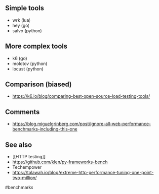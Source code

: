 ## Simple tools
- wrk (lua)
- hey (go)
- salvo (python)

## More complex tools
- k6 (go)
- molotov (python)
- locust (python)

## Comparison (biased)
- https://k6.io/blog/comparing-best-open-source-load-testing-tools/

## Comments
- https://blog.miguelgrinberg.com/post/ignore-all-web-performance-benchmarks-including-this-one

## See also
- [[HTTP testing]]
- https://github.com/klen/py-frameworks-bench
- Techempower
- https://talawah.io/blog/extreme-http-performance-tuning-one-point-two-million/

<!-- Keywords -->
#benchmarks
<!-- /Keywords -->
